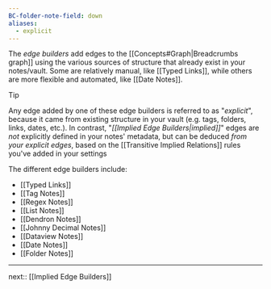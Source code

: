 ```yaml
---
BC-folder-note-field: down
aliases:
  - explicit
---
```


The _edge builders_ add edges to the [[Concepts#Graph|Breadcrumbs graph]] using the various sources of structure that already exist in your notes/vault. Some are relatively manual, like [[Typed Links]], while others are more flexible and automated, like [[Date Notes]].

> [!TIP]
> Any edge added by one of these edge builders is referred to as "_explicit_", because it came from existing structure in your vault (e.g. tags, folders, links, dates, etc.). In contrast, "_[[Implied Edge Builders|implied]]_" edges are _not_ explicitly defined in your notes' metadata, but can be deduced _from your explicit edges_, based on the [[Transitive Implied Relations]] rules you've added in your settings

The different edge builders include:

- [[Typed Links]]
- [[Tag Notes]]
- [[Regex Notes]]
- [[List Notes]]
- [[Dendron Notes]]
- [[Johnny Decimal Notes]]
- [[Dataview Notes]]
- [[Date Notes]]
- [[Folder Notes]]

---

next:: [[Implied Edge Builders]]

